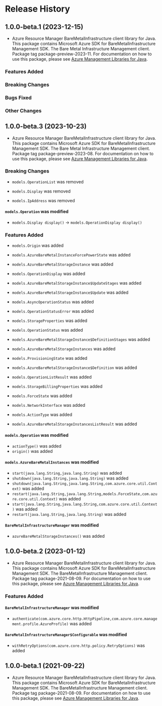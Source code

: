 # Release History

## 1.0.0-beta.1 (2023-12-15)

- Azure Resource Manager BareMetalInfrastructure client library for Java. This package contains Microsoft Azure SDK for BareMetalInfrastructure Management SDK. The Bare Metal Infrastructure Management client. Package tag package-preview-2023-11. For documentation on how to use this package, please see [Azure Management Libraries for Java](https://aka.ms/azsdk/java/mgmt).

### Features Added

### Breaking Changes

### Bugs Fixed

### Other Changes

## 1.0.0-beta.3 (2023-10-23)

- Azure Resource Manager BareMetalInfrastructure client library for Java. This package contains Microsoft Azure SDK for BareMetalInfrastructure Management SDK. The Bare Metal Infrastructure Management client. Package tag package-preview-2023-08. For documentation on how to use this package, please see [Azure Management Libraries for Java](https://aka.ms/azsdk/java/mgmt).

### Breaking Changes

* `models.OperationList` was removed

* `models.Display` was removed

* `models.IpAddress` was removed

#### `models.Operation` was modified

* `models.Display display()` -> `models.OperationDisplay display()`

### Features Added

* `models.Origin` was added

* `models.AzureBareMetalInstanceForcePowerState` was added

* `models.AzureBareMetalStorageInstance` was added

* `models.OperationDisplay` was added

* `models.AzureBareMetalStorageInstance$UpdateStages` was added

* `models.AzureBareMetalStorageInstance$Update` was added

* `models.AsyncOperationStatus` was added

* `models.OperationStatusError` was added

* `models.StorageProperties` was added

* `models.OperationStatus` was added

* `models.AzureBareMetalStorageInstance$DefinitionStages` was added

* `models.AzureBareMetalStorageInstances` was added

* `models.ProvisioningState` was added

* `models.AzureBareMetalStorageInstance$Definition` was added

* `models.OperationListResult` was added

* `models.StorageBillingProperties` was added

* `models.ForceState` was added

* `models.NetworkInterface` was added

* `models.ActionType` was added

* `models.AzureBareMetalStorageInstancesListResult` was added

#### `models.Operation` was modified

* `actionType()` was added
* `origin()` was added

#### `models.AzureBareMetalInstances` was modified

* `start(java.lang.String,java.lang.String)` was added
* `shutdown(java.lang.String,java.lang.String)` was added
* `shutdown(java.lang.String,java.lang.String,com.azure.core.util.Context)` was added
* `restart(java.lang.String,java.lang.String,models.ForceState,com.azure.core.util.Context)` was added
* `start(java.lang.String,java.lang.String,com.azure.core.util.Context)` was added
* `restart(java.lang.String,java.lang.String)` was added

#### `BareMetalInfrastructureManager` was modified

* `azureBareMetalStorageInstances()` was added

## 1.0.0-beta.2 (2023-01-12)

- Azure Resource Manager BareMetalInfrastructure client library for Java. This package contains Microsoft Azure SDK for BareMetalInfrastructure Management SDK. The BareMetalInfrastructure Management client. Package tag package-2021-08-09. For documentation on how to use this package, please see [Azure Management Libraries for Java](https://aka.ms/azsdk/java/mgmt).

### Features Added

#### `BareMetalInfrastructureManager` was modified

* `authenticate(com.azure.core.http.HttpPipeline,com.azure.core.management.profile.AzureProfile)` was added

#### `BareMetalInfrastructureManager$Configurable` was modified

* `withRetryOptions(com.azure.core.http.policy.RetryOptions)` was added

## 1.0.0-beta.1 (2021-09-22)

- Azure Resource Manager BareMetalInfrastructure client library for Java. This package contains Microsoft Azure SDK for BareMetalInfrastructure Management SDK. The BareMetalInfrastructure Management client. Package tag package-2021-08-09. For documentation on how to use this package, please see [Azure Management Libraries for Java](https://aka.ms/azsdk/java/mgmt).

